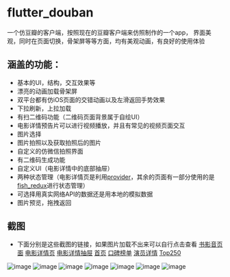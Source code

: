 # flutter_douban

一个仿豆瓣的客户端，按照现在的豆瓣客户端来仿照制作的一个app，
界面美观，同时在页面切换，骨架屏等等方面，均有美观动画，有良好的使用体验

## 涵盖的功能：
- 基本的UI，结构，交互效果等
- 漂亮的动画加载骨架屏
- 双平台都有仿iOS页面的交错动画以及左滑返回手势效果
- 下拉刷新，上拉加载
- 有扫二维码功能（二维码页面背景属于自绘UI） 
- 电影详情预告片可以进行视频播放，并且有常见的视频页面交互
- 图片选择
- 图片拍照以及获取拍照后的图片
- 自定义的仿微信拍照界面
- 有二维码生成功能
- 自定义UI（电影详情中的底部抽屉）
- 两种状态管理（电影详情页是利用[provider](https://pub.dev/packages/provider)，其余的页面有一部分使用的是[fish_redux](https://pub.dev/packages/fish_redux)进行状态管理）
- 可选择用真实网络API的数据还是用本地的模拟数据
- 图片预览，拖拽返回



## 截图
- 下面分别是这些截图的链接，如果图片加载不出来可以自行点击查看
[书影音页面](http://m.qpic.cn/psb?/V14ZW7Fv20HeHr/vuAA5r4gyrSCA*UPFw.oDTqNYjWSSXFJDL1F3Vg9M0k!/b/dL4AAAAAAAAA&bo=EAMSBhADEgYDCSw!&rf=viewer_4)
[电影详情页](http://m.qpic.cn/psb?/V14ZW7Fv20HeHr/Wxlnjk3DHNwHjnXa*7LjnKNPZFEPqa4hsqfIMbpVJm0!/b/dLgAAAAAAAAA&bo=EAMSBhADEgYRCT4!&rf=viewer_4)
[电影详情抽屉](http://m.qpic.cn/psb?/V14ZW7Fv20HeHr/mMAsEyy5tndSdEkUvPdQbdUjLmYKoeVc.cs54CMn1F0!/b/dFQBAAAAAAAA&bo=EAMSBhADEgYRCT4!&rf=viewer_4)
[首页](http://m.qpic.cn/psb?/V14ZW7Fv20HeHr/2ZjUM52pr3zZEvGSYjEwDYsZdStCA4yY52tNanpGUXs!/b/dL8AAAAAAAAA&bo=EAMSBhADEgYRCT4!&rf=viewer_4)
[口碑榜单](http://m.qpic.cn/psb?/V14ZW7Fv20HeHr/R96XJBEM5cOEtg0vfr.WUH4lfpxBtiw83Otm5hYgw00!/b/dLYAAAAAAAAA&bo=EAMSBhADEgYRCT4!&rf=viewer_4)
[演员详情](http://m.qpic.cn/psb?/V14ZW7Fv20HeHr/2H.NV1wxZCNbn*CPWWlo84lEGgGQmoouY9L8v162fSg!/b/dLgAAAAAAAAA&bo=EAMSBhADEgYRCT4!&rf=viewer_4)
[Top250](http://m.qpic.cn/psb?/V14ZW7Fv20HeHr/fFOqa8QWViRAL.57rYewG*7u5snuVWULvS5yZo0Z*WU!/b/dFQBAAAAAAAA&bo=EAMSBhADEgYRCT4!&rf=viewer_4)


![image](http://a3.qpic.cn/psb?/V14ZW7Fv20HeHr/vuAA5r4gyrSCA*UPFw.oDTqNYjWSSXFJDL1F3Vg9M0k!/m/dL4AAAAAAAAAnull&bo=EAMSBhADEgYDCSw!&rf=photolist&t=5)
![image](http://a1.qpic.cn/psb?/V14ZW7Fv20HeHr/Wxlnjk3DHNwHjnXa*7LjnKNPZFEPqa4hsqfIMbpVJm0!/m/dLgAAAAAAAAAnull&bo=EAMSBhADEgYRCT4!&rf=photolist&t=5)
![image](http://a1.qpic.cn/psb?/V14ZW7Fv20HeHr/mMAsEyy5tndSdEkUvPdQbdUjLmYKoeVc.cs54CMn1F0!/m/dFQBAAAAAAAAnull&bo=EAMSBhADEgYRCT4!&rf=photolist&t=5)
![image](http://a4.qpic.cn/psb?/V14ZW7Fv20HeHr/2ZjUM52pr3zZEvGSYjEwDYsZdStCA4yY52tNanpGUXs!/m/dL8AAAAAAAAAnull&bo=EAMSBhADEgYRCT4!&rf=photolist&t=5)
![image](http://a3.qpic.cn/psb?/V14ZW7Fv20HeHr/R96XJBEM5cOEtg0vfr.WUH4lfpxBtiw83Otm5hYgw00!/m/dLYAAAAAAAAAnull&bo=EAMSBhADEgYRCT4!&rf=photolist&t=5)
![image](http://a1.qpic.cn/psb?/V14ZW7Fv20HeHr/2H.NV1wxZCNbn*CPWWlo84lEGgGQmoouY9L8v162fSg!/m/dLgAAAAAAAAAnull&bo=EAMSBhADEgYRCT4!&rf=photolist&t=5)
![image](http://a1.qpic.cn/psb?/V14ZW7Fv20HeHr/fFOqa8QWViRAL.57rYewG*7u5snuVWULvS5yZo0Z*WU!/m/dFQBAAAAAAAAnull&bo=EAMSBhADEgYRCT4!&rf=photolist&t=5)

